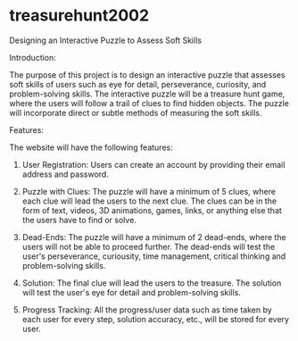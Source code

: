 # treasurehunt2002

Designing an Interactive Puzzle to Assess Soft Skills

Introduction:

The purpose of this project is to design an interactive puzzle that assesses soft skills of users such as eye for detail, perseverance, curiosity, and problem-solving skills. The interactive puzzle will be a treasure hunt game, where the users will follow a trail of clues to find hidden objects. The puzzle will incorporate direct or subtle methods of measuring the soft skills. 

Features:

The website will have the following features:

1. User Registration: Users can create an account by providing their email address and password.

2. Puzzle with Clues: The puzzle will have a minimum of 5 clues, where each clue will lead the users to the next clue. The clues can be in the form of text, videos, 3D animations, games, links, or anything else that the users have to find or solve. 

3. Dead-Ends: The puzzle will have a minimum of 2 dead-ends, where the users will not be able to proceed further. The dead-ends will test the user's perseverance, curiousity, time management, critical thinking and problem-solving skills.

4. Solution: The final clue will lead the users to the treasure. The solution will test the user's eye for detail and problem-solving skills.

5. Progress Tracking: All the progress/user data such as time taken by each user for every step, solution accuracy, etc., will be stored for every user.
